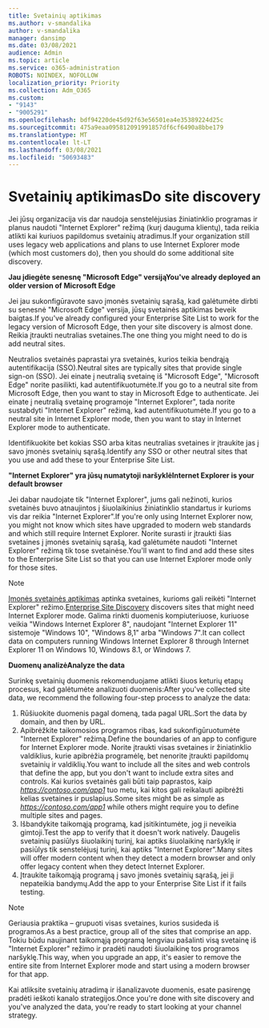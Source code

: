 ```yaml
---
title: Svetainių aptikimas
ms.author: v-smandalika
author: v-smandalika
manager: dansimp
ms.date: 03/08/2021
audience: Admin
ms.topic: article
ms.service: o365-administration
ROBOTS: NOINDEX, NOFOLLOW
localization_priority: Priority
ms.collection: Adm_O365
ms.custom:
- "9143"
- "9005291"
ms.openlocfilehash: bdf94220de45d92f63e56501ea4e35389224d25c
ms.sourcegitcommit: 475a9eaa095812091991857df6cf6490a8bbe179
ms.translationtype: MT
ms.contentlocale: lt-LT
ms.lasthandoff: 03/08/2021
ms.locfileid: "50693483"
---
```

# <a name="do-site-discovery"></a><span data-ttu-id="922ad-102">Svetainių aptikimas</span><span class="sxs-lookup"><span data-stu-id="922ad-102">Do site discovery</span></span>

<span data-ttu-id="922ad-103">Jei jūsų organizacija vis dar naudoja senstelėjusias žiniatinklio programas ir planus naudoti "Internet Explorer" režimą (kurį dauguma klientų), tada reikia atlikti kai kuriuos papildomus svetainių atradimus.</span><span class="sxs-lookup"><span data-stu-id="922ad-103">If your organization still uses legacy web applications and plans to use Internet Explorer mode (which most customers do), then you should do some additional site discovery.</span></span>

<span data-ttu-id="922ad-104">**Jau įdiegėte senesnę "Microsoft Edge" versiją**</span><span class="sxs-lookup"><span data-stu-id="922ad-104">**You've already deployed an older version of Microsoft Edge**</span></span>

<span data-ttu-id="922ad-105">Jei jau sukonfigūravote savo įmonės svetainių sąrašą, kad galėtumėte dirbti su senesnė "Microsoft Edge" versija, jūsų svetainės aptikimas beveik baigtas.</span><span class="sxs-lookup"><span data-stu-id="922ad-105">If you've already configured your Enterprise Site List to work for the legacy version of Microsoft Edge, then your site discovery is almost done.</span></span> <span data-ttu-id="922ad-106">Reikia įtraukti neutralias svetaines.</span><span class="sxs-lookup"><span data-stu-id="922ad-106">The one thing you might need to do is add neutral sites.</span></span>

<span data-ttu-id="922ad-107">Neutralios svetainės paprastai yra svetainės, kurios teikia bendrąją autentifikacija (SSO).</span><span class="sxs-lookup"><span data-stu-id="922ad-107">Neutral sites are typically sites that provide single sign-on (SSO).</span></span> <span data-ttu-id="922ad-108">Jei einate į neutralią svetainę iš "Microsoft Edge", "Microsoft Edge" norite pasilikti, kad autentifikuotumėte.</span><span class="sxs-lookup"><span data-stu-id="922ad-108">If you go to a neutral site from Microsoft Edge, then you want to stay in Microsoft Edge to authenticate.</span></span> <span data-ttu-id="922ad-109">Jei einate į neutralią svetainę programoje "Internet Explorer", tada norite sustabdyti "Internet Explorer" režimą, kad autentifikuotumėte.</span><span class="sxs-lookup"><span data-stu-id="922ad-109">If you go to a neutral site in Internet Explorer mode, then you want to stay in Internet Explorer mode to authenticate.</span></span>

<span data-ttu-id="922ad-110">Identifikuokite bet kokias SSO arba kitas neutralias svetaines ir įtraukite jas į savo įmonės svetainių sąrašą.</span><span class="sxs-lookup"><span data-stu-id="922ad-110">Identify any SSO or other neutral sites that you use and add these to your Enterprise Site List.</span></span>

<span data-ttu-id="922ad-111">**"Internet Explorer" yra jūsų numatytoji naršyklė**</span><span class="sxs-lookup"><span data-stu-id="922ad-111">**Internet Explorer is your default browser**</span></span>

<span data-ttu-id="922ad-112">Jei dabar naudojate tik "Internet Explorer", jums gali nežinoti, kurios svetainės buvo atnaujintos į šiuolaikinius žiniatinklio standartus ir kurioms vis dar reikia "Internet Explorer".</span><span class="sxs-lookup"><span data-stu-id="922ad-112">If you're only using Internet Explorer now, you might not know which sites have upgraded to modern web standards and which still require Internet Explorer.</span></span> <span data-ttu-id="922ad-113">Norite surasti ir įtraukti šias svetaines į įmonės svetainių sąrašą, kad galėtumėte naudoti "Internet Explorer" režimą tik tose svetainėse.</span><span class="sxs-lookup"><span data-stu-id="922ad-113">You'll want to find and add these sites to the Enterprise Site List so that you can use Internet Explorer mode only for those sites.</span></span>

> [!NOTE]
> <span data-ttu-id="922ad-114">[Įmonės svetainės aptikimas](https://docs.microsoft.com/internet-explorer/ie11-deploy-guide/collect-data-using-enterprise-site-discovery) aptinka svetaines, kurioms gali reikėti "Internet Explorer" režimo.</span><span class="sxs-lookup"><span data-stu-id="922ad-114">[Enterprise Site Discovery](https://docs.microsoft.com/internet-explorer/ie11-deploy-guide/collect-data-using-enterprise-site-discovery) discovers sites that might need Internet Explorer mode.</span></span> <span data-ttu-id="922ad-115">Galima rinkti duomenis kompiuteriuose, kuriuose veikia "Windows Internet Explorer 8", naudojant "Internet Explorer 11" sistemoje "Windows 10", "Windows 8,1" arba "Windows 7".</span><span class="sxs-lookup"><span data-stu-id="922ad-115">It can collect data on computers running Windows Internet Explorer 8 through Internet Explorer 11 on Windows 10, Windows 8.1, or Windows 7.</span></span>

<span data-ttu-id="922ad-116">**Duomenų analizė**</span><span class="sxs-lookup"><span data-stu-id="922ad-116">**Analyze the data**</span></span>

<span data-ttu-id="922ad-117">Surinkę svetainių duomenis rekomenduojame atlikti šiuos keturių etapų procesus, kad galėtumėte analizuoti duomenis:</span><span class="sxs-lookup"><span data-stu-id="922ad-117">After you've collected site data, we recommend the following four-step process to analyze the data:</span></span>
1. <span data-ttu-id="922ad-118">Rūšiuokite duomenis pagal domeną, tada pagal URL.</span><span class="sxs-lookup"><span data-stu-id="922ad-118">Sort the data by domain, and then by URL.</span></span>
2. <span data-ttu-id="922ad-119">Apibrėžkite taikomosios programos ribas, kad sukonfigūruotumėte "Internet Explorer" režimą.</span><span class="sxs-lookup"><span data-stu-id="922ad-119">Define the boundaries of an app to configure for Internet Explorer mode.</span></span> <span data-ttu-id="922ad-120">Norite įtraukti visas svetaines ir žiniatinklio valdiklius, kurie apibrėžia programėlę, bet nenorite įtraukti papildomų svetainių ir valdiklių.</span><span class="sxs-lookup"><span data-stu-id="922ad-120">You want to include all the sites and web controls that define the app, but you don't want to include extra sites and controls.</span></span> <span data-ttu-id="922ad-121">Kai kurios svetainės gali būti taip paprastos, kaip *https://contoso.com/app1* tuo metu, kai kitos gali reikalauti apibrėžti kelias svetaines ir puslapius.</span><span class="sxs-lookup"><span data-stu-id="922ad-121">Some sites might be as simple as *https://contoso.com/app1* while others might require you to define multiple sites and pages.</span></span>
3. <span data-ttu-id="922ad-122">Išbandykite taikomąją programą, kad įsitikintumėte, jog ji neveikia gimtoji.</span><span class="sxs-lookup"><span data-stu-id="922ad-122">Test the app to verify that it doesn't work natively.</span></span> <span data-ttu-id="922ad-123">Daugelis svetainių pasiūlys šiuolaikinį turinį, kai aptiks šiuolaikinę naršyklę ir pasiūlys tik senstelėjusį turinį, kai aptiks "Internet Explorer".</span><span class="sxs-lookup"><span data-stu-id="922ad-123">Many sites will offer modern content when they detect a modern browser and only offer legacy content when they detect Internet Explorer.</span></span>
4. <span data-ttu-id="922ad-124">Įtraukite taikomąją programą į savo įmonės svetainių sąrašą, jei ji nepateikia bandymų.</span><span class="sxs-lookup"><span data-stu-id="922ad-124">Add the app to your Enterprise Site List if it fails testing.</span></span>

> [!NOTE]
> <span data-ttu-id="922ad-125">Geriausia praktika – grupuoti visas svetaines, kurios susideda iš programos.</span><span class="sxs-lookup"><span data-stu-id="922ad-125">As a best practice, group all of the sites that comprise an app.</span></span> <span data-ttu-id="922ad-126">Tokiu būdu naujinant taikomąją programą lengviau pašalinti visą svetainę iš "Internet Explorer" režimo ir pradėti naudoti šiuolaikinę tos programos naršyklę.</span><span class="sxs-lookup"><span data-stu-id="922ad-126">This way, when you upgrade an app, it's easier to remove the entire site from Internet Explorer mode and start using a modern browser for that app.</span></span>

<span data-ttu-id="922ad-127">Kai atliksite svetainių atradimą ir išanalizavote duomenis, esate pasirengę pradėti ieškoti kanalo strategijos.</span><span class="sxs-lookup"><span data-stu-id="922ad-127">Once you're done with site discovery and you've analyzed the data, you're ready to start looking at your channel strategy.</span></span>

